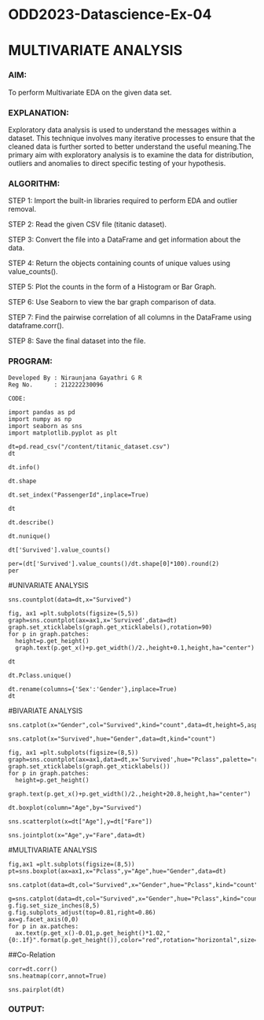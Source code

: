 # ODD2023-Datascience-Ex-04

# MULTIVARIATE ANALYSIS
### AIM:
To perform Multivariate EDA on the given data set.

### EXPLANATION:
Exploratory data analysis is used to understand the messages within a dataset. This technique involves many iterative processes to ensure that the cleaned data is further sorted to better understand the useful meaning.The primary aim with exploratory analysis is to examine the data for distribution, outliers and anomalies to direct specific testing of your hypothesis.

### ALGORITHM:
STEP 1:
Import the built-in libraries required to perform EDA and outlier removal.

STEP 2:
Read the given CSV file (titanic dataset).

STEP 3:
Convert the file into a DataFrame and get information about the data.

STEP 4:
Return the objects containing counts of unique values using value_counts().

STEP 5:
Plot the counts in the form of a Histogram or Bar Graph.

STEP 6:
Use Seaborn to view the bar graph comparison of data.

STEP 7:
Find the pairwise correlation of all columns in the DataFrame using dataframe.corr().

STEP 8:
Save the final dataset into the file.

### PROGRAM:
```
Developed By : Niraunjana Gayathri G R
Reg No.      : 212222230096
```
```
CODE:
```
```
import pandas as pd
import numpy as np
import seaborn as sns
import matplotlib.pyplot as plt

dt=pd.read_csv("/content/titanic_dataset.csv")
dt

dt.info()

dt.shape

dt.set_index("PassengerId",inplace=True)

dt

dt.describe()

dt.nunique()

dt['Survived'].value_counts()

per=(dt['Survived'].value_counts()/dt.shape[0]*100).round(2)
per
```

#UNIVARIATE ANALYSIS
```
sns.countplot(data=dt,x="Survived")

fig, ax1 =plt.subplots(figsize=(5,5))
graph=sns.countplot(ax=ax1,x='Survived',data=dt)
graph.set_xticklabels(graph.get_xticklabels(),rotation=90)
for p in graph.patches:
  height=p.get_height()
  graph.text(p.get_x()+p.get_width()/2.,height+0.1,height,ha="center")

dt

dt.Pclass.unique()

dt.rename(columns={'Sex':'Gender'},inplace=True)
dt
```
#BIVARIATE ANALYSIS
```
sns.catplot(x="Gender",col="Survived",kind="count",data=dt,height=5,aspect=.7)

sns.catplot(x="Survived",hue="Gender",data=dt,kind="count")

fig, ax1 =plt.subplots(figsize=(8,5))
graph=sns.countplot(ax=ax1,data=dt,x='Survived',hue="Pclass",palette="rainbow")
graph.set_xticklabels(graph.get_xticklabels())
for p in graph.patches:
  height=p.get_height()
  graph.text(p.get_x()+p.get_width()/2.,height+20.8,height,ha="center")

dt.boxplot(column="Age",by="Survived")

sns.scatterplot(x=dt["Age"],y=dt["Fare"])

sns.jointplot(x="Age",y="Fare",data=dt)
```
#MULTIVARIATE ANALYSIS
```
fig,ax1 =plt.subplots(figsize=(8,5))
pt=sns.boxplot(ax=ax1,x="Pclass",y="Age",hue="Gender",data=dt)

sns.catplot(data=dt,col="Survived",x="Gender",hue="Pclass",kind="count")

g=sns.catplot(data=dt,col="Survived",x="Gender",hue="Pclass",kind="count",legend=True)
g.fig.set_size_inches(8,5)
g.fig.subplots_adjust(top=0.81,right=0.86)
ax=g.facet_axis(0,0)
for p in ax.patches:
  ax.text(p.get_x()-0.01,p.get_height()*1.02,"{0:.1f}".format(p.get_height()),color="red",rotation="horizontal",size="small")
```
##Co-Relation
```
corr=dt.corr()
sns.heatmap(corr,annot=True)

sns.pairplot(dt)
```
### OUTPUT:
